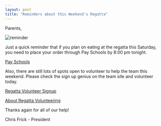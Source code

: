```yaml
---
layout: post  
title: "Reminders about this Weekend's Regatta"
---
```


Parents,

![reminder](http://i.imgur.com/MZuJUOG.png)

Just a quick reminder that if you plan on eating at the regatta this Saturday,
you need to place your order through Pay Schools by 8:00 pm tonight.

[Pay
Schools](https://www.payschools.com/cat.asp?id=C740BA23A6504DACBD07791491B63467)

Also, there are still lots of spots open to volunteer to help the team this
weekend. Please check the sign up genius on the team site and volunteer today.

[Regatta Volunteer
Signup](http://www.signupgenius.com/go/20f0a4dafab2ba2f49-regatta)

[About Regatta
Volunteering](http://salinecrew.org/2015/04/13/regatta-food-responsibilities-volunteer-outline/)

Thanks again for all of our help!

Chris Frick - President
